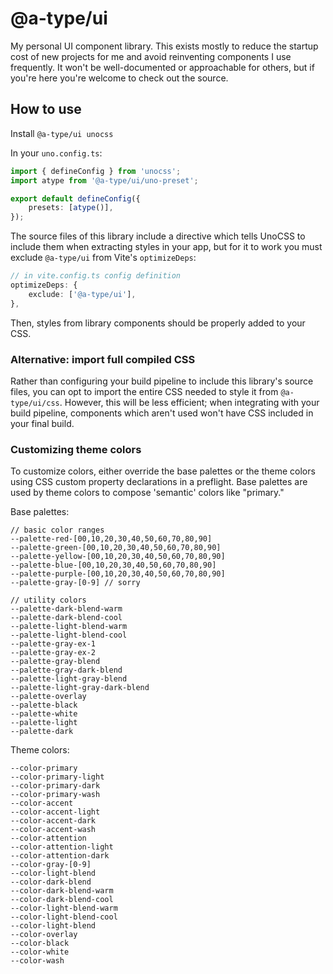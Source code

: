 # @a-type/ui

My personal UI component library. This exists mostly to reduce the startup cost of new projects for me and avoid reinventing components I use frequently. It won't be well-documented or approachable for others, but if you're here you're welcome to check out the source.

## How to use

Install `@a-type/ui unocss`

In your `uno.config.ts`:

```ts
import { defineConfig } from 'unocss';
import atype from '@a-type/ui/uno-preset';

export default defineConfig({
	presets: [atype()],
});
```

The source files of this library include a directive which tells UnoCSS to include them when extracting styles in your app, but for it to work you must exclude `@a-type/ui` from Vite's `optimizeDeps`:

```ts
// in vite.config.ts config definition
optimizeDeps: {
	exclude: ['@a-type/ui'],
},
```

Then, styles from library components should be properly added to your CSS.

### Alternative: import full compiled CSS

Rather than configuring your build pipeline to include this library's source files, you can opt to import the entire CSS needed to style it from `@a-type/ui/css`. However, this will be less efficient; when integrating with your build pipeline, components which aren't used won't have CSS included in your final build.

### Customizing theme colors

To customize colors, either override the base palettes or the theme colors using CSS custom property declarations in a preflight. Base palettes are used by theme colors to compose 'semantic' colors like "primary."

Base palettes:

```
// basic color ranges
--palette-red-[00,10,20,30,40,50,60,70,80,90]
--palette-green-[00,10,20,30,40,50,60,70,80,90]
--palette-yellow-[00,10,20,30,40,50,60,70,80,90]
--palette-blue-[00,10,20,30,40,50,60,70,80,90]
--palette-purple-[00,10,20,30,40,50,60,70,80,90]
--palette-gray-[0-9] // sorry

// utility colors
--palette-dark-blend-warm
--palette-dark-blend-cool
--palette-light-blend-warm
--palette-light-blend-cool
--palette-gray-ex-1
--palette-gray-ex-2
--palette-gray-blend
--palette-gray-dark-blend
--palette-light-gray-blend
--palette-light-gray-dark-blend
--palette-overlay
--palette-black
--palette-white
--palette-light
--palette-dark
```

Theme colors:

```
--color-primary
--color-primary-light
--color-primary-dark
--color-primary-wash
--color-accent
--color-accent-light
--color-accent-dark
--color-accent-wash
--color-attention
--color-attention-light
--color-attention-dark
--color-gray-[0-9]
--color-light-blend
--color-dark-blend
--color-dark-blend-warm
--color-dark-blend-cool
--color-light-blend-warm
--color-light-blend-cool
--color-light-blend
--color-overlay
--color-black
--color-white
--color-wash
```
